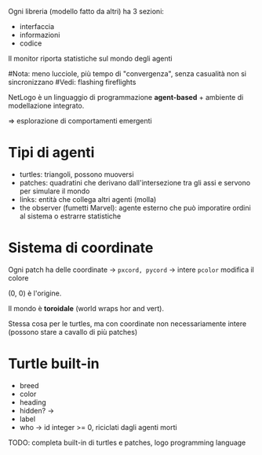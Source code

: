 Ogni libreria (modello fatto da altri) ha 3 sezioni:
- interfaccia
- informazioni
- codice

Il monitor riporta statistiche sul mondo degli agenti

#Nota: meno lucciole, più tempo di "convergenza", senza casualità non si sincronizzano
#Vedi: flashing fireflights

NetLogo è un linguaggio di programmazione **agent-based** + ambiente di modellazione integrato.

=> esplorazione di comportamenti emergenti

# Tipi di agenti
- turtles: triangoli, possono muoversi
- patches: quadratini che derivano dall'intersezione tra gli assi e servono per simulare il mondo
- links: entità che collega altri agenti (molla)
- the observer (fumetti Marvel): agente esterno che può imporatire ordini al sistema o estrarre statistiche

# Sistema di coordinate
Ogni patch ha delle coordinate -> `pxcord, pycord` -> intere
`pcolor` modifica il colore

(0, 0) è l'origine.

Il mondo è **toroidale** (world wraps hor and vert).

Stessa cosa per le turtles, ma con coordinate non necessariamente intere (possono stare a cavallo di più patches)

# Turtle built-in
- breed
- color
- heading
- hidden? -> 
- label
- who -> id integer >= 0, riciclati dagli agenti morti

TODO: completa built-in di turtles e patches, logo programming language